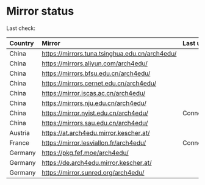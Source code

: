<script src="./time.js"></script>
# Mirror status
Last check: <script type="text/javascript">localize(1740068973.379599);</script>

|Country|Mirror|Last update|
|:------|:-----|:----------|
|China|https://mirrors.tuna.tsinghua.edu.cn/arch4edu/|<script type="text/javascript">localize(1740033799);</script>|
|China|https://mirrors.aliyun.com/arch4edu/|<script type="text/javascript">localize(1740033799);</script>|
|China|https://mirrors.bfsu.edu.cn/arch4edu/|<script type="text/javascript">localize(1740033799);</script>|
|China|https://mirrors.cernet.edu.cn/arch4edu/|<script type="text/javascript">localize(1740033799);</script>|
|China|https://mirror.iscas.ac.cn/arch4edu/|<script type="text/javascript">localize(1740033799);</script>|
|China|https://mirrors.nju.edu.cn/arch4edu/|<script type="text/javascript">localize(1739947221);</script>|
|China|https://mirror.nyist.edu.cn/arch4edu/|ConnectionError|
|China|https://mirrors.sau.edu.cn/arch4edu/|<script type="text/javascript">localize(1731653531);</script>|
|Austria|https://at.arch4edu.mirror.kescher.at/|<script type="text/javascript">localize(1740033799);</script>|
|France|https://mirror.lesviallon.fr/arch4edu/|ConnectTimeout|
|Germany|https://pkg.fef.moe/arch4edu/|<script type="text/javascript">localize(1740033799);</script>|
|Germany|https://de.arch4edu.mirror.kescher.at/|<script type="text/javascript">localize(1740033799);</script>|
|Germany|https://mirror.sunred.org/arch4edu/|<script type="text/javascript">localize(1740033799);</script>|

<script src="./tablefilter/tablefilter.js"></script>
<script src="./table.js"></script>